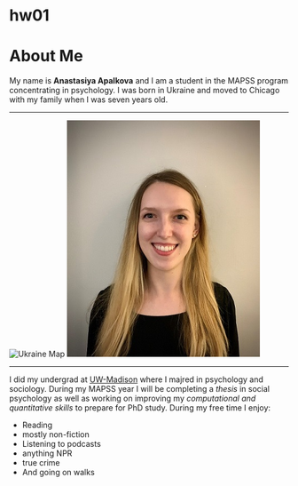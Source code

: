 # hw01


# About Me
My name is **Anastasiya Apalkova** and I am a student in the MAPSS program concentrating in psychology. 
I was born in Ukraine and moved to Chicago with my family when I was seven years old. 
***
![Ukraine Map](https://res.cloudinary.com/fen-learning/image/upload/c_limit,w_505,h_490/infopls_images/images/mukraine.gif) ![picture of me](pic4.jpg)
***
I did my undergrad at [UW-Madison](https://www.wisc.edu/) where I majred in psychology and sociology. 
During my MAPSS year I will be completing a _thesis_ in social psychology as well as working on improving my 
_computational and quantitative skills_ to prepare for PhD study. 
During my free time I enjoy:

* Reading 
 * mostly non-fiction
* Listening to podcasts 
 * anything NPR
 * true crime
* And going on walks